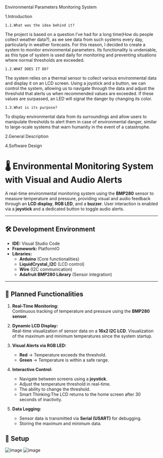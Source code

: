 Environmental Parameters Monitoring System

1.Introduction

    1.1.What was the idea behind it?

  The project is based on a question I’ve had for a long time(How do people collect weather data?), as we see data from such systems every day, particularly in weather forecasts. For this reason, I decided to create a system to monitor environmental parameters. Its functionality is undeniable, as this type of system is used daily for monitoring and preventing situations where normal thresholds are exceeded.

    1.2.WHAT DOES IT DO?

    
The system relies on a thermal sensor to collect various environmental data and display it on an LCD screen. Using a joystick and a button, we can control the system, allowing us to navigate through the data and adjust the threshold that alerts us when recommended values are exceeded. If these values are surpassed, an LED will signal the danger by changing its color.


    1.3.What is its purpose?

To display environmental data from its surroundings and allow users to manipulate thresholds to alert them in case of environmental danger, similar to large-scale systems that warn humanity in the event of a catastrophe.



2.General Description

4.Software Design

# 🌡️ Environmental Monitoring System with Visual and Audio Alerts

A real-time environmental monitoring system using the **BMP280** sensor to measure temperature and pressure, providing visual and audio feedback through an **LCD display**, **RGB LED**, and a **buzzer**. User interaction is enabled via a **joystick** and a dedicated button to toggle audio alerts.

---

## 🛠️ **Development Environment**

- **IDE:** Visual Studio Code  
- **Framework:** PlatformIO  
- **Libraries:**  
  - **Arduino** (Core functionalities)  
  - **LiquidCrystal_I2C** (LCD control)  
  - **Wire** (I2C communication)  
  - **Adafruit BMP280 Library** (Sensor integration)

---

## 🎯 **Planned Functionalities**

1. **Real-Time Monitoring:**  
   Continuous tracking of temperature and pressure using the **BMP280 sensor**.
   

3. **Dynamic LCD Display:**  
   Real-time visualization of sensor data on a **16x2 I2C LCD**.
   Visualization of the maximum and minimum temperatures since the system startup.


5. **Visual Alerts via RGB LED:**  
   - **Red** → Temperature exceeds the threshold.  
   - **Green** → Temperature is within a safe range.

6. **Interactive Control:**  
   - Navigate between screens using a **joystick**.  
   - Adjust the temperature threshold in real-time.
   - The ability to change the threshold.
   - Smart Thinking:The LCD returns to the home screen after 30 seconds of inactivity.


7. **Data Logging:**  
   - Sensor data is transmitted via **Serial (USART)** for debugging.
   - Storing the maximum and minimum data.


## 💾 **Setup**



![image](https://github.com/user-attachments/assets/37b1ca96-ec28-43f9-bc4a-99d512282ca9)
![image](https://github.com/user-attachments/assets/a69890b5-6c6a-4691-b3b1-c3d6252aa094)






